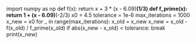 import numpy as np
def f(x):
    return x + 3 * (x - 6.09)**(1/3)
def f_prime(x):
    return 1 + (x - 6.09)**(-2/3)
x0 = 4.5
tolerance = 1e-6
max_iterations = 1000
x_new = x0
for _ in range(max_iterations):
    x_old = x_new
    x_new = x_old - f(x_old) / f_prime(x_old)
    if abs(x_new - x_old) < tolerance:
        break
print(x_new)

